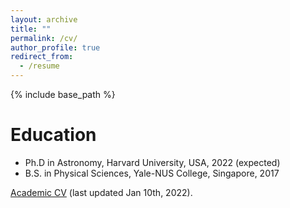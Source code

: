 ```yaml
---
layout: archive
title: ""
permalink: /cv/
author_profile: true
redirect_from:
  - /resume
---
```

{% include base_path %}

Education
======
* Ph.D in Astronomy, Harvard University, USA, 2022 (expected)
* B.S. in Physical Sciences, Yale-NUS College, Singapore, 2017

<a href="https://rohannaidu.github.io/files/Rohan_Naidu[CV].pdf" target="_blank">Academic CV</a> (last updated Jan 10th, 2022).


